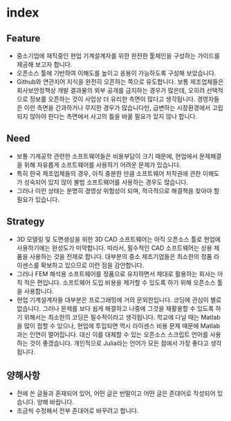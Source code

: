 # index


## Feature
* 중소기업에 재직중인 현업 기계설계자를 위한 완전한 툴체인을 구성하는 가이드를 제공해 보고자 합니다.
* 오픈소스 툴에 기반하여 이해도를 높이고 응용이 가능하도록 구성해 보았습니다.
* Github와 연관지어 지식을 완전히 오픈하는 쪽으로 유도합니다.  보통 제조업체들은 회사보안정책상 개발 결과물의 외부 공개를 금지하는 경우가 많은데, 오히려 선택적으로 정보를 오픈하는 것이 사업상 더 유리한 측면이 많다고 생각됩니다.  경영자들은 이런 측면을 간과하거나 무지한 경우가 많습니다만, 급변하는 시장환경에서 고립되지 않아야 한다는 측면에서 사고의 틀을 바꿀 필요가 있지 않나 합니다.

## Need
* 보통 기계공학 관련한 소프트웨어들은 비용부담이 크기 때문에, 현업에서 문제해결을 위해 자유롭게 소프트웨어를 사용하기 어려운 문제가 있습니다.
* 특히 한국 제조업체들의 경우, 아직 충분한 만큼 소프트웨어 저작권에 관한 이해도가 성숙되어 있지 않아 불법 소프트웨어를 사용하는 경우도 많습니다.
* 그러나 이런 상태는 분명히 경영상 위험성이 되며, 적극적으로 해결책을 찾아야 할 필요가 있습니다.

## Strategy
* 3D 모델링 및 도면생성을 위한 3D CAD 소프트웨어는 아직 오픈소스 툴로 현업에 사용하기에는 완성도가 미약합니다.  따라서, 필수적인 CAD 소프트웨어는 상용 제품을 사용하는 것을 전제로 합니다.  대부분의 중소 제조기업들은 최소한의 정품 라이센스를 확보하고 있으므로 이런 점을 감안합니다.
* 그러나 FEM 해석용 소프트웨어를 정품으로 유지하면서 제대로 활용하는 회사는 아직 적은 편입니다.  소프트웨어 도입 비용을 제거할 수 있도록 하기 위해 오픈소스 툴을 사용합니다.
* 현업 기계설계자들 대부분은 프로그래밍에 거의 문외한입니다.  코딩에 관심이 별로 없습니다.  그러나 문제를 보다 쉽게 해결하고 나중에 그것을 재활용할 수 있도록 하기 위해서는 최소한의 코딩은 필수적이라고 생각됩니다.  학교에 다닐 때는 Matlab을 많이 접할 수 있으나, 현업에 투입되면 역시 라이센스 비용 문제 때문에 Matlab과는 인연이 멀어집니다.  대신 이를 대체할 수 있는 오픈소스 스크립트 언어를 사용하는 것이 좋겠습니다.  개인적으로 Julia라는 언어가 모든 점에서 가장 좋다고 생각됩니다.

## 양해사항
* 전에 쓴 글들과 혼재되어 있어, 어떤 글은 반말이고 어떤 글은 존대어로 작성되어 있습니다.  양해 바랍니다.
* 조금씩 수정해서 전부 존대어로 바꾸려고 합니다.
